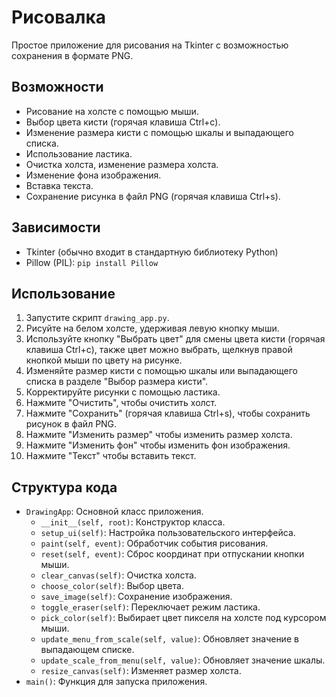# Рисовалка

Простое приложение для рисования на Tkinter с возможностью сохранения в формате PNG.

## Возможности

*   Рисование на холсте с помощью мыши.
*   Выбор цвета кисти (горячая клавиша Ctrl+c).
*   Изменение размера кисти с помощью шкалы и выпадающего списка.
*   Использование ластика.
*   Очистка холста, изменение размера холста.
*   Изменение фона изображения.
*   Вставка текста.
*   Сохранение рисунка в файл PNG (горячая клавиша Ctrl+s).

## Зависимости

*   Tkinter (обычно входит в стандартную библиотеку Python)
*   Pillow (PIL): `pip install Pillow`

## Использование

1.  Запустите скрипт `drawing_app.py`.
2.  Рисуйте на белом холсте, удерживая левую кнопку мыши.
3.  Используйте кнопку "Выбрать цвет" для смены цвета кисти (горячая клавиша Ctrl+c), также цвет можно выбрать, щелкнув правой кнопкой мыши по цвету на рисунке.
4.  Изменяйте размер кисти с помощью шкалы или выпадающего списка в разделе "Выбор размера кисти".
5.  Корректируйте рисунки с помощью ластика.
5.  Нажмите "Очистить", чтобы очистить холст.
6.  Нажмите "Сохранить" (горячая клавиша Ctrl+s), чтобы сохранить рисунок в файл PNG.
7.  Нажмите "Изменить размер" чтобы изменить размер холста.
8.  Нажмите "Изменить фон" чтобы изменить фон изображения.
9.  Нажмите "Текст" чтобы вставить текст.

## Структура кода

*   `DrawingApp`: Основной класс приложения.
    *   `__init__(self, root)`: Конструктор класса.
    *   `setup_ui(self)`: Настройка пользовательского интерфейса.
    *   `paint(self, event)`: Обработчик события рисования.
    *   `reset(self, event)`: Сброс координат при отпускании кнопки мыши.
    *   `clear_canvas(self)`: Очистка холста.
    *   `choose_color(self)`: Выбор цвета.
    *   `save_image(self)`: Сохранение изображения.
    *   `toggle_eraser(self)`: Переключает режим ластика.
    *   `pick_color(self)`: Выбирает цвет пикселя на холсте под курсором мыши.
    *    `update_menu_from_scale(self, value)`: Обновляет значение в выпадающем списке.
    *    `update_scale_from_menu(self, value)`: Обновляет значение шкалы.
	*    `resize_canvas(self)`: Изменяет размер холста.
*   `main()`: Функция для запуска приложения.